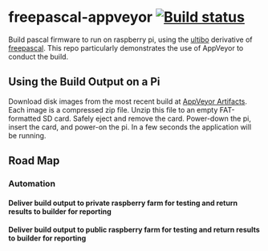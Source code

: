 # freepascal-appveyor [![Build status](https://ci.appveyor.com/api/projects/status/97syuiai5ieh68nv?svg=true)](https://ci.appveyor.com/project/markfirmware/freepascal-appveyor)
Build pascal firmware to run on raspberry pi, using the [ultibo](http://ultibo.org) derivative of [freepascal](http://freepascal.org). This repo particularly demonstrates the use of AppVeyor to conduct the build.

## Using the Build Output on a Pi

Download disk images from the most recent build at [AppVeyor Artifacts](https://ci.appveyor.com/project/markfirmware/freepascal-appveyor/build/artifacts). Each image is a compressed zip file. Unzip this file to an empty FAT-formatted SD card. Safely eject and remove the card. Power-down the pi, insert the card, and power-on the pi. In a few seconds the application will be running.

## Road Map

### Automation

#### Deliver build output to private raspberry farm for testing and return results to builder for reporting

#### Deliver build output to public raspberry farm for testing and return results to builder for reporting
